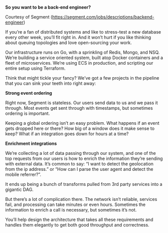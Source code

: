 **So you want to be a back-end engineer?**

Courtesy of Segment (https://segment.com/jobs/descriptions/backend-engineer)

If you’re a fan of distributed systems and like to stress-test a new database every other week, you’ll fit right in. And it won’t hurt if you like thinking about queuing topologies and love open-sourcing your work.

Our infrastructure runs on Go, with a sprinkling of Redis, Mongo, and NSQ. We’re building a service oriented system, built atop Docker containers and a fleet of microservices. We’re using ECS in production, and scripting our entire setup using Terraform.

Think that might tickle your fancy? We’ve got a few projects in the pipeline that you can sink your teeth into right away:

**Strong event ordering**

Right now, Segment is stateless. Our users send data to us and we pass it through. Most events get sent through with timestamps, but sometimes ordering is important.

Keeping a global ordering isn’t an easy problem. What happens if an event gets dropped here or there? How big of a window does it make sense to keep? What if an integration goes down for hours at a time?

**Enrichment integrations**

We’re collecting a lot of data passing through our system, and one of the top requests from our users is how to enrich the information they’re sending with external data. It’s common to say: “I want to detect the geolocation from the ip address.” or “How can I parse the user agent and detect the mobile referrer?”.

It ends up being a bunch of transforms pulled from 3rd party services into a gigantic DAG.

But there’s a lot of complication there. The network isn’t reliable, services fail, and processing can take minutes or even hours. Sometimes the information to enrich a call is necessary, but sometimes it’s not.

You’ll help design the architecture that takes all these requirements and handles them elegantly to get both good throughput and correctness.


